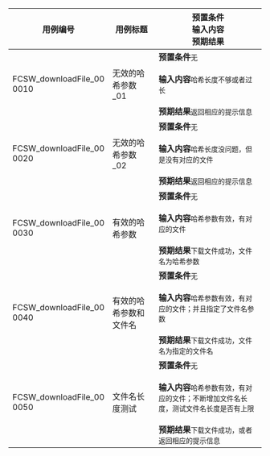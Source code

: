 |用例编号|用例标题|预置条件<br>输入内容<br>预期结果|
|----------------|----------------|----------------|
|FCSW_downloadFile_00<br>0010|无效的哈希参数_01|**预置条件**`无`<br><br>**输入内容**`哈希长度不够或者过长`<br><br>**预期结果**`返回相应的提示信息`|
|FCSW_downloadFile_00<br>0020|无效的哈希参数_02|**预置条件**`无`<br><br>**输入内容**`哈希长度没问题，但是没有对应的文件`<br><br>**预期结果**`返回相应的提示信息`|
|FCSW_downloadFile_00<br>0030|有效的哈希参数|**预置条件**`无`<br><br>**输入内容**`哈希参数有效，有对应的文件`<br><br>**预期结果**`下载文件成功，文件名为哈希参数`|
|FCSW_downloadFile_00<br>0040|有效的哈希参数和文件名|**预置条件**`无`<br><br>**输入内容**`哈希参数有效，有对应的文件；并且指定了文件名参数`<br><br>**预期结果**`下载文件成功，文件名为指定的文件名`|
|FCSW_downloadFile_00<br>0050|文件名长度测试|**预置条件**`无`<br><br>**输入内容**`哈希参数有效，有对应的文件；不断增加文件名长度，测试文件名长度是否有上限`<br><br>**预期结果**`下载文件成功，或者返回相应的提示信息`|
